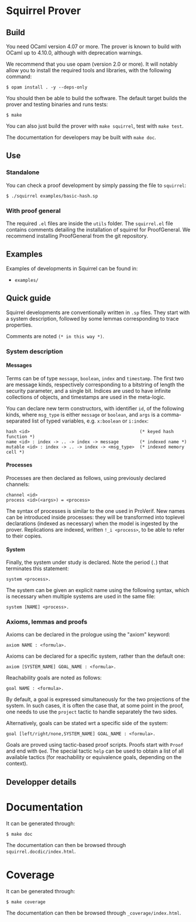 # Squirrel Prover


## Build

You need OCaml version 4.07 or more. The prover is known to build with OCaml
up to 4.10.0, although with deprecation warnings.

We recommend that you use opam (version 2.0 or more). It will notably allow
you to install the required tools and libraries, with the following command:
```
$ opam install . -y --deps-only
```

You should then be able to build the software. The default target
builds the prover and testing binaries and runs tests:
```
$ make
```

You can also just build the prover with `make squirrel`, test with
`make test`.

The documentation for developers may be built with `make doc`.

## Use

### Standalone

You can check a proof development by simply passing the file to `squirrel`:
```
$ ./squirrel examples/basic-hash.sp
```

### With proof general

The required `.el` files are inside the `utils` folder. The `squirrel.el` file
contains comments detailing the installation of squirrel for ProofGeneral.
We recommend installing ProofGeneral from the git repository.

## Examples
Examples of developments in Squirrel can be found in:
- `examples/`

## Quick guide

Squirrel developments are conventionally written in `.sp` files. They start
with a system description, followed by some lemmas corresponding to trace
properties.

Comments are noted `(* in this way *)`.

### System description

#### Messages

Terms can be of type `message`, `boolean`, `index` and `timestamp`.
The first two are message kinds, respectively corresponding to a bitstring
of length the security parameter, and a single bit. Indices are used to
have infinite collections of objects, and timestamps are used in the
meta-logic.

You can declare new term constructors, with identifier `id`,
of the following kinds, where `msg_type` is either `message` or
`boolean`, and `args` is a comma-separated list of typed variables,
e.g. `x:boolean` or `i:index`:
```
hash <id>                                          (* keyed hash function *)
name <id> : index -> .. -> index -> message        (* indexed name *)
mutable <id> : index -> .. -> index -> <msg_type>  (* indexed memory cell *)
```

#### Processes

Processes are then declared as follows, using previously declared channels:
```
channel <id>
process <id>(<args>) = <process>
```
The syntax of processes is similar to the one used in ProVerif. New
names can be introduced inside processes: they will be transformed into
toplevel declarations (indexed as necessary) when the model is ingested
by the prover. Replications are indexed, written `!_i <process>`, to
be able to refer to their copies.

#### System

Finally, the system under study is declared. Note the period (`.`) that
terminates this statement:
```
system <process>.
```

The system can be given an explicit name using the following syntax,
which is necessary when multiple systems are used in the same file:
```
system [NAME] <process>.
```

### Axioms, lemmas and proofs

Axioms can be declared in the prologue using the "axiom" keyword:
```
axiom NAME : <formula>.
```
Axioms can be declared for a specific system, rather than the default
one:
```
axiom [SYSTEM_NAME] GOAL_NAME : <formula>.
```

Reachability goals are noted as follows:
```
goal NAME : <formula>.
```

By default, a goal is expressed simultaneously for the two projections
of the system. In such cases, it is often the case that, at some point
in the proof, one needs to use the `project` tactic to handle separately
the two sides.

Alternatively, goals can be stated wrt a specific side of the system:
```
goal [left/right/none,SYSTEM_NAME] GOAL_NAME : <formula>.
```

Goals are proved using tactic-based proof scripts. Proofs start with
`Proof` and end with `Qed`. The special tactic `help` can be used to
obtain a list of all available tactics (for reachability or equivalence
goals, depending on the context).

## Developper details

# Documentation

It can be generated through:
```
$ make doc
```
The documentation can then be browsed through `squirrel.docdic/index.html`.

# Coverage
It can be generated through:
```
$ make coverage
```
The documentation can then be browsed through `_coverage/index.html`.

